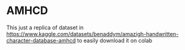 # AMHCD
This just a replica of dataset in https://www.kaggle.com/datasets/benaddym/amazigh-handwritten-character-database-amhcd to easily download it on colab
